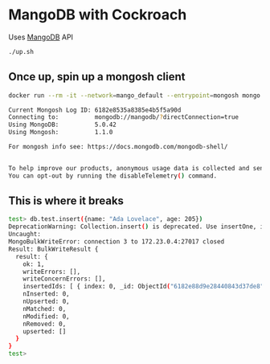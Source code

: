 # MangoDB with Cockroach

Uses [MangoDB](https://github.com/MangoDB-io/MangoDB) API

```bash
./up.sh
```

## Once up, spin up a mongosh client

```bash
docker run --rm -it --network=mango_default --entrypoint=mongosh mongo:5 mongodb://mangodb/
```

```bash
Current Mongosh Log ID: 6182e8535a8385e4b5f5a90d
Connecting to:          mongodb://mangodb/?directConnection=true
Using MongoDB:          5.0.42
Using Mongosh:          1.1.0

For mongosh info see: https://docs.mongodb.com/mongodb-shell/


To help improve our products, anonymous usage data is collected and sent to MongoDB periodically (https://www.mongodb.com/legal/privacy-policy).
You can opt-out by running the disableTelemetry() command.
```

## This is where it breaks

```bash
test> db.test.insert({name: "Ada Lovelace", age: 205})
DeprecationWarning: Collection.insert() is deprecated. Use insertOne, insertMany, or bulkWrite.
Uncaught:
MongoBulkWriteError: connection 3 to 172.23.0.4:27017 closed
Result: BulkWriteResult {
  result: {
    ok: 1,
    writeErrors: [],
    writeConcernErrors: [],
    insertedIds: [ { index: 0, _id: ObjectId("6182e88d9e28440843d37de8") } ],
    nInserted: 0,
    nUpserted: 0,
    nMatched: 0,
    nModified: 0,
    nRemoved: 0,
    upserted: []
  }
}
test> 
```